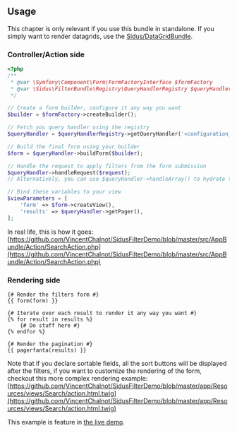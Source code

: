 ## Usage

This chapter is only relevant if you use this bundle in standalone. If you simply want to render datagrids, use the
[Sidus/DataGridBundle](https://github.com/VincentChalnot/SidusDataGridBundle).

### Controller/Action side

````php
<?php
/**
 * @var \Symfony\Component\Form\FormFactoryInterface $formFactory 
 * @var \Sidus\FilterBundle\Registry\QueryHandlerRegistry $queryHandlerRegistry
 */

// Create a form builder, configure it any way you want
$builder = $formFactory->createBuilder();

// Fetch you query handler using the registry
$queryHandler = $queryHandlerRegistry->getQueryHandler('<configuration_code>');

// Build the final form using your builder
$form = $queryHandler->buildForm($builder);

// Handle the request to apply filters from the form submission
$queryHandler->handleRequest($request);
// Alternatively, you can use $queryHandler->handleArray() to hydrate the form data from an array manually

// Bind these variables to your view
$viewParameters = [
    'form' => $form->createView(),
    'results' => $queryHandler->getPager(),
];
````

In real life, this is how it goes:
[https://github.com/VincentChalnot/SidusFilterDemo/blob/master/src/AppBundle/Action/SearchAction.php](https://github.com/VincentChalnot/SidusFilterDemo/blob/master/src/AppBundle/Action/SearchAction.php)

### Rendering side

````twig
{# Render the filters form #}
{{ form(form) }}

{# Iterate over each result to render it any way you want #}
{% for result in results %}
    {# Do stuff here #}
{% endfor %}

{# Render the pagination #}
{{ pagerfanta(results) }}
````

Note that if you declare sortable fields, all the sort buttons will be displayed after the filters, if you want to
customize the rendering of the form, checkout this more complex rendering example:
[https://github.com/VincentChalnot/SidusFilterDemo/blob/master/app/Resources/views/Search/action.html.twig](https://github.com/VincentChalnot/SidusFilterDemo/blob/master/app/Resources/views/Search/action.html.twig)

This example is feature in [the live demo](http://filter-demo.sidus.fr/).
